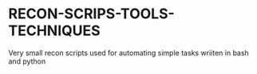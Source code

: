 # RECON-SCRIPS-TOOLS-TECHNIQUES
Very small recon scripts used for automating simple tasks wriiten in bash and python
